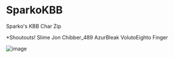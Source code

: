 # SparkoKBB
Sparko's KBB Char Zip

*Shoutouts!
Slime
Jon
Chibber_489
AzurBleak
VolutoEighto
Finger


![image](https://github.com/user-attachments/assets/8da0d104-a670-48c8-8261-31baaf33352d)
